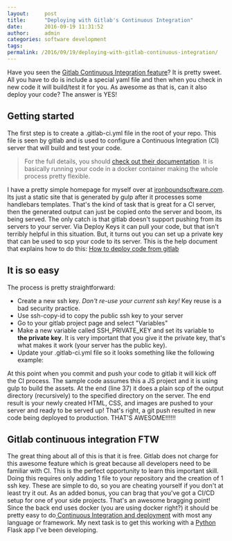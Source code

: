 ```yaml
---
layout:     post
title:      "Deploying with Gitlab's Continuous Integration"
date:       2016-09-19 11:31:52
author:     admin
categories: software development
tags:  
permalink: /2016/09/19/deploying-with-gitlab-continuous-integration/
---
```

Have you seen the [Gitlab Continuous Integration feature](https://about.gitlab.com/handbook/sales/idea-to-production/)? It is pretty sweet. All you have to do is include a special yaml file and then when you check in new code it will build/test it for you. As awesome as that is, can it also deploy your code? The answer is YES! 

## Getting started

The first step is to create a .gitlab-ci.yml file in the root of your repo. This file is seen by gitlab and is used to configure a Continuous Integration (CI) server that will build and test your code.

> For the full details, you should [check out their documentation](https://about.gitlab.com/2016/08/26/ci-deployment-and-environments/). It is basically running your code in a docker container making the whole process pretty flexible.

I have a pretty simple homepage for myself over at [ironboundsoftware.com](https://ironboundsoftware.com). Its just a static site that is generated by gulp after it processes some handlebars templates. That's the kind of task that is great for a CI server, then the generated output can just be copied onto the server and boom, its being served. The only catch is that gitlab doesn't support pushing from its servers to your server. Via Deploy Keys it can pull your code, but that isn't terribly helpful in this situation. But, it turns out you can set up a private key that can be used to scp your code to its server. This is the help document that explains how to do this: [How to deploy code from gitlab](https://docs.gitlab.com/ce/ci/ssh_keys/README.html)

## It is so easy

The process is pretty straightforward: 

  * Create a new ssh key. _Don't re-use your current ssh key!_ Key reuse is a bad security practice.
  * Use ssh-copy-id to copy the public ssh key to your server
  * Go to your gitlab project page and select "Variables"
  * Make a new variable called SSH_PRIVATE_KEY and set its variable to  **the private key**. It is very important that you give it the private key, that's what makes it work (your server has the public key).
  * Update your .gitlab-ci.yml file so it looks something like the following example:

At this point when you commit and push your code to gitlab it will kick off the CI process. The sample code assumes this a JS project and it is using gulp to build the assets. At the end (line 37) it does a plain scp of the output directory (recursively) to the specified directory on the server. The end result is your newly created HTML, CSS, and images are pushed to your server and ready to be served up! That's right, a git push resulted in new code being deployed to production. THAT'S AWESOME!!!!!! 

## Gitlab continuous integration FTW

The great thing about all of this is that it is free. Gitlab does not charge for this awesome feature which is great because all developers need to be familiar with CI. This is the perfect opportunity to learn this important skill. Doing this requires only adding 1 file to your repository and the creation of 1 ssh key. These are simple to do, so you are cheating yourself if you don't at least try it out. As an added bonus, you can brag that you've got a CI/CD setup for one of your side projects. That's an awesome bragging point! Since the back end uses docker (you are using docker right?) it should be pretty easy to do[ Continuous Integration and deployment](http://amzn.to/2fpmoCO) with most any language or framework. My next task is to get this working with a [Python](https://python.org) Flask app I've been developing.
